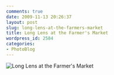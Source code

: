 ```yaml
---
comments: true
date: 2009-11-13 20:26:37
layout: post
slug: long-lens-at-the-farmers-market
title: Long Lens at the Farmer's Market
wordpress_id: 2584
categories:
- PhotoBlog
---
```


![Long Lens at the Farmer's Market](http://ryanfitzer.com/main/wp-content/uploads/2009/11/photoblog-2.jpg)
